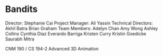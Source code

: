 Bandits
=======

Director: Stephanie Cai
Project Manager: Ali Yassin
Technical Directors:
		Akhil Batra
		Brian Graham
Team Members:
		Adelyn Chan
		Amy Wong
		Ashley Collins
		Cynthia Diaz
		Everardo Barriga
		Kristen Curry
		Kristin Goedicke
		Saurabh Mitra


CNM 190 / CS 194-2 Advanced 3D Animation
